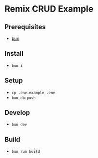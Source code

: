 # Remix CRUD Example

## Prerequisites

- [bun](https://bun.sh)

## Install

- `bun i`

## Setup

- `cp .env.example .env`
- `bun db:push`

## Develop

- `bun dev`

## Build

- `bun run build`

